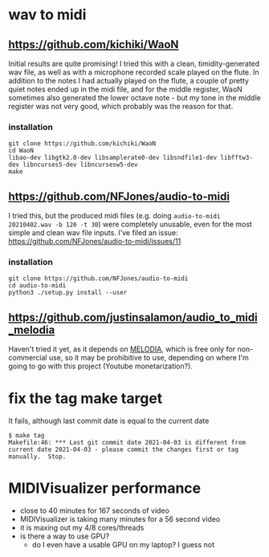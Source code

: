 # wav to midi

## https://github.com/kichiki/WaoN

Initial results are quite promising! I tried this with a clean, timidity-generated wav file, as well as with a microphone recorded scale played on the flute. In addition to the notes I had actually played on the flute, a couple of pretty quiet notes ended up in the midi file, and for the middle register, WaoN sometimes also generated the lower octave note - but my tone in the middle register was not very good, which probably was the reason for that.

### installation
```
git clone https://github.com/kichiki/WaoN
cd WaoN
libao-dev libgtk2.0-dev libsamplerate0-dev libsndfile1-dev libfftw3-dev libncurses5-dev libncursesw5-dev
make
```

## https://github.com/NFJones/audio-to-midi
I tried this, but the produced midi files (e.g. doing `audio-to-midi 20210402.wav -b 120 -t 30`) were completely unusable, even for the most simple and clean wav file inputs.
I've filed an issue: https://github.com/NFJones/audio-to-midi/issues/11

### installation
```
git clone https://github.com/NFJones/audio-to-midi
cd audio-to-midi
python3 ./setup.py install --user
```

## https://github.com/justinsalamon/audio_to_midi_melodia
Haven't tried it yet, as it depends on [MELODIA](https://www.justinsalamon.com/melody-extraction.html#software), which is free only for non-commercial use, so it may be prohibitive to use, depending on where I'm going to go with this project (Youtube monetarization?).

# fix the tag make target
It fails, although last commit date is equal to the current date
```
$ make tag
Makefile:46: *** Last git commit date 2021-04-03 is different from current date 2021-04-03 - please commit the changes first or tag manually.  Stop.
```
# MIDIVisualizer performance
- close to 40 minutes for 167 seconds of video
- MIDIVisualizer is taking many minutes for a 56 second video
- it is maxing out my 4/8 cores/threads
- is there a way to use GPU?
  - do I even have a usable GPU on my laptop? I guess not
